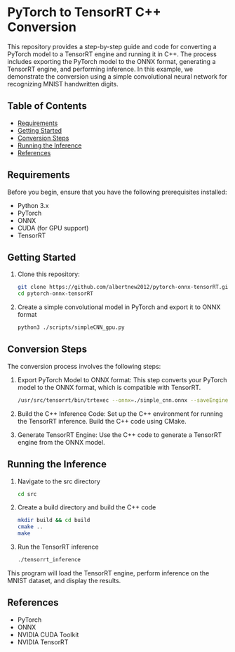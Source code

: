 # PyTorch to TensorRT C++ Conversion

This repository provides a step-by-step guide and code for converting a PyTorch model to a TensorRT engine and running it in C++. The process includes exporting the PyTorch model to the ONNX format, generating a TensorRT engine, and performing inference. In this example, we demonstrate the conversion using a simple convolutional neural network for recognizing MNIST handwritten digits.

## Table of Contents
- [Requirements](#requirements)
- [Getting Started](#getting-started)
- [Conversion Steps](#conversion-steps)
- [Running the Inference](#running-the-inference)
- [References](#references)

## Requirements

Before you begin, ensure that you have the following prerequisites installed:

- Python 3.x
- PyTorch
- ONNX
- CUDA (for GPU support)
- TensorRT

## Getting Started

1. Clone this repository:

   ```bash
   git clone https://github.com/albertnew2012/pytorch-onnx-tensorRT.git
   cd pytorch-onnx-tensorRT

2. Create a simple convolutional model in PyTorch and export it to ONNX format
   ```bash
   python3 ./scripts/simpleCNN_gpu.py
<a name="conversion-steps"></a>
## Conversion Steps
The conversion process involves the following steps:

1. Export PyTorch Model to ONNX format: This step converts your PyTorch model to the ONNX format, which is compatible with TensorRT.
   ```bash
   /usr/src/tensorrt/bin/trtexec --onnx=./simple_cnn.onnx --saveEngine=./simple_cnn.engine 
2. Build the C++ Inference Code: Set up the C++ environment for running the TensorRT inference. Build the C++ code using CMake.

3. Generate TensorRT Engine: Use the C++ code to generate a TensorRT engine from the ONNX model.


<a name="running-the-inference"></a>
## Running the Inference

1. Navigate to the src directory
   ```bash
   cd src
2. Create a build directory and build the C++ code
   ```bash
   mkdir build && cd build
   cmake ..
   make
3. Run the TensorRT inference
   ```bash
   ./tensorrt_inference
This program will load the TensorRT engine, perform inference on the MNIST dataset, and display the results.

<a name="references"></a>
## References
- PyTorch
- ONNX
- NVIDIA CUDA Toolkit
- NVIDIA TensorRT



